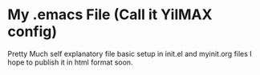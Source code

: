 # My .emacs File (Call it YilMAX config)
Pretty Much self explanatory file
basic setup in init.el and myinit.org files
I hope to publish it in html format soon.
